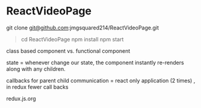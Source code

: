 # ReactVideoPage
git clone git@github.com:jmgsquared214/ReactVideoPage.git
   > cd ReactVideoPage
   > npm install
   > npm start


class based component vs. functional component

state = whenever change our state, the component instantly re-renders along with any children.

callbacks for parent child communication = react only application (2 times) , in redux fewer call backs


redux.js.org

